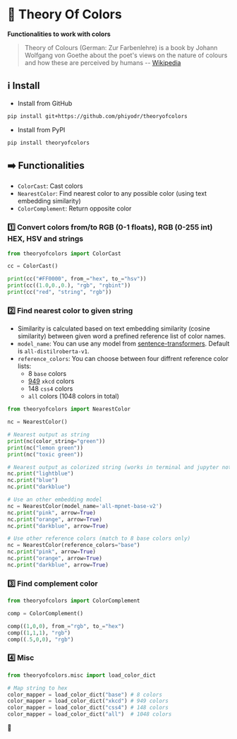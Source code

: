 # :art: Theory Of Colors

**Functionalities to work with colors**

> Theory of Colours (German: Zur Farbenlehre) is a book by Johann Wolfgang von Goethe about the poet's views on the nature of colours and how these are perceived by humans -- [Wikipedia](https://en.wikipedia.org/wiki/Theory_of_Colours)


## :information_source: Install

* Install from GitHub

```bash
pip install git+https://github.com/phiyodr/theoryofcolors
```

* Install from PyPI

```bash
pip install theoryofcolors
```

## :arrow_right: Functionalities

* `ColorCast`: Cast colors
* `NearestColor`: Find nearest color to any possible color (using text embedding similarity) 
* `ColorComplement`: Return opposite color 

### :one: Convert colors from/to RGB (0-1 floats), RGB (0-255 int) HEX, HSV and strings

```python
from theoryofcolors import ColorCast

cc = ColorCast()

print(cc("#FF0000", from_="hex", to_="hsv"))
print(cc((1.0,0.,0.), "rgb", "rgbint"))
print(cc("red", "string", "rgb"))

```

### :two: Find nearest color to given string

* Similarity is calculated based on text embedding similarity (cosine similarity) between given word a prefined reference list of color names.
* `model_name`: You can use any model from [sentence-transformers](https://www.sbert.net/docs/pretrained_models.html). Default is `all-distilroberta-v1`.
* `reference_colors`: You can choose between four diffrent reference color lists:
	* 8 `base` colors
	* [949](https://blog.xkcd.com/2010/05/03/color-survey-results/) `xkcd` colors
	* 148 `css4` colors
	* `all` colors (1048 colors in total)


```python
from theoryofcolors import NearestColor

nc = NearestColor()

# Nearest output as string
print(nc(color_string="green"))
print(nc("lemon green"))
print(nc("toxic green"))

# Nearest output as colorized string (works in terminal and jupyter notebook)
nc.print("lightblue")
nc.print("blue")
nc.print("darkblue")

# Use an other embedding model
nc = NearestColor(model_name='all-mpnet-base-v2')
nc.print("pink", arrow=True)
nc.print("orange", arrow=True)
nc.print("darkblue", arrow=True)

# Use other reference colors (match to 8 base colors only)
nc = NearestColor(reference_colors="base")
nc.print("pink", arrow=True)
nc.print("orange", arrow=True)
nc.print("darkblue", arrow=True)
```

### :three: Find complement color

```python
from theoryofcolors import ColorComplement

comp = ColorComplement()

comp((1,0,0), from_="rgb", to_="hex")
comp((1,1,1), "rgb")
comp((.5,0,0), "rgb")
```

### :four: Misc

```python
from theoryofcolors.misc import load_color_dict

# Map string to hex
color_mapper = load_color_dict("base") # 8 colors
color_mapper = load_color_dict("xkcd") # 949 colors
color_mapper = load_color_dict("css4") # 148 colors
color_mapper = load_color_dict("all")  # 1048 colors
```


:sunflower:
